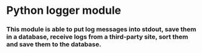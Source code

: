 # Python logger module
### This module is able to put log messages into stdout, save them in a database, receive logs from a third-party site, sort them and save them to the database.
